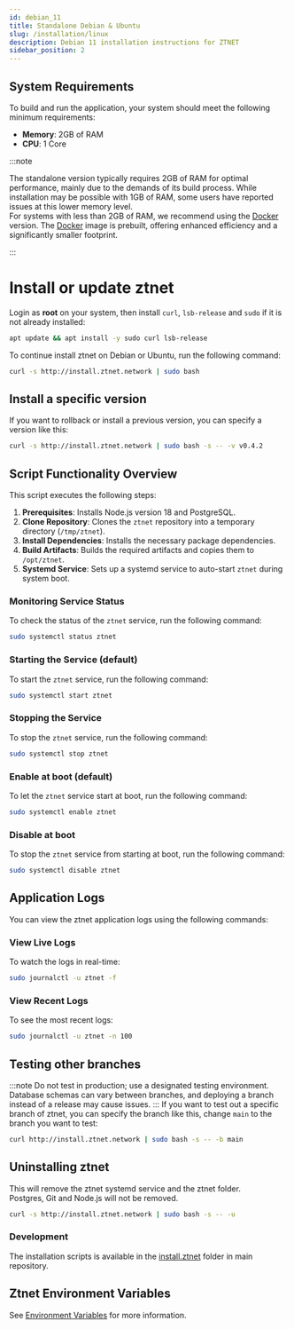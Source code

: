 ```yaml
---
id: debian_11
title: Standalone Debian & Ubuntu
slug: /installation/linux
description: Debian 11 installation instructions for ZTNET
sidebar_position: 2
---
```



## System Requirements

To build and run the application, your system should meet the following minimum requirements:

- **Memory**: 2GB of RAM
- **CPU**: 1 Core

:::note

The standalone version typically requires 2GB of RAM for optimal performance, mainly due to the demands of its build process. While installation may be possible with 1GB of RAM, some users have reported issues at this lower memory level.  
For systems with less than 2GB of RAM, we recommend using the [Docker](/installation/docker-compose) version. The [Docker](/installation/docker-compose) image is prebuilt, offering enhanced efficiency and a significantly smaller footprint.

:::

# Install or update ztnet 

Login as **root** on your system, then install `curl`, `lsb-release` and `sudo` if it is not already installed:

```bash
apt update && apt install -y sudo curl lsb-release
```

To continue install ztnet on Debian or Ubuntu, run the following command:

```bash
curl -s http://install.ztnet.network | sudo bash
```

## Install a specific version
If you want to rollback or install a previous version, you can specify a version like this:

```bash
curl -s http://install.ztnet.network | sudo bash -s -- -v v0.4.2
```

## Script Functionality Overview

This script executes the following steps:

1. **Prerequisites**: Installs Node.js version 18 and PostgreSQL.
2. **Clone Repository**: Clones the `ztnet` repository into a temporary directory (`/tmp/ztnet`).
3. **Install Dependencies**: Installs the necessary package dependencies.
4. **Build Artifacts**: Builds the required artifacts and copies them to `/opt/ztnet`.
5. **Systemd Service**: Sets up a systemd service to auto-start `ztnet` during system boot.

### Monitoring Service Status

To check the status of the `ztnet` service, run the following command:

```bash
sudo systemctl status ztnet
```

### Starting the Service (default)

To start the `ztnet` service, run the following command:

```bash
sudo systemctl start ztnet
```

### Stopping the Service

To stop the `ztnet` service, run the following command:

```bash
sudo systemctl stop ztnet 
```

### Enable at boot (default)

To let the `ztnet` service start at boot, run the following command:

```bash
sudo systemctl enable ztnet
```

### Disable at boot

To stop the `ztnet` service from starting at boot, run the following command:

```bash
sudo systemctl disable ztnet
```

## Application Logs

You can view the ztnet application logs using the following commands:

### View Live Logs
To watch the logs in real-time:
```bash
sudo journalctl -u ztnet -f
```

### View Recent Logs
To see the most recent logs:
```bash
sudo journalctl -u ztnet -n 100
```

## Testing other branches
:::note
Do not test in production; use a designated testing environment. Database schemas can vary between branches, and deploying a branch instead of a release may cause issues.
:::
If you want to test out a specific branch of ztnet, you can specify the branch like this, change `main` to the branch you want to test:
```bash
curl http://install.ztnet.network | sudo bash -s -- -b main
```

## Uninstalling ztnet
This will remove the ztnet systemd service and the ztnet folder.  
Postgres, Git and Node.js will not be removed.
```bash
curl -s http://install.ztnet.network | sudo bash -s -- -u
```

### Development

The installation scripts is available in the [install.ztnet](https://github.com/sinamics/ztnet/tree/main/install.ztnet) folder in main repository.

## Ztnet Environment Variables
See [Environment Variables](/installation/options#environment-variables) for more information.
